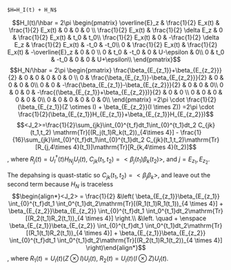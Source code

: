 	$H=H_I(t) + H_N$

$$H_I(t)/\hbar = 2\pi
\begin{pmatrix}
\overline{E}_z  & \frac{1}{2} E_x(t) & \frac{1}{2} E_x(t) & 0 & 0 & 0 \\
\frac{1}{2} E_x(t) & \frac{1}{2} \delta E_z & 0 & \frac{1}{2} E_x(t) & t_0 & t_0\\
\frac{1}{2} E_x(t) & 0 & -\frac{1}{2} \delta E_z & \frac{1}{2} E_x(t) & -t_0 & -t_0\\
0 & \frac{1}{2} E_x(t) & \frac{1}{2} E_x(t) & -\overline{E}_z & 0 & 0 \\
0 & t_0 & -t_0 & 0 & U-\epsilon & 0\\
0 & t_0 & -t_0 & 0 & 0 & U+\epsilon\\
\end{pmatrix}$$
$$H_N/\hbar = 2\pi
\begin{pmatrix}
\frac{\beta_{E_{z_1}}+\beta_{E_{z_2}}}{2}  & 0 & 0 & 0 & 0 & 0 \\
0 & \frac{\beta_{E_{z_1}}-\beta_{E_{z_2}}}{2} & 0 & 0 & 0 & 0\\
0 & 0 & -\frac{\beta_{E_{z_1}}-\beta_{E_{z_2}}}{2}  & 0 & 0 & 0\\
0 & 0 & 0 & -\frac{(\beta_{E_{z_1}}+\beta_{E_{z_2}})}{2} & 0 & 0 \\
0 & 0 & 0 & 0 & 0 & 0\\
0 & 0 & 0 & 0 & 0 & 0\\
\end{pmatrix}
=2\pi \cdot \frac{1}{2}(\beta_{E_{z_1}}(Z \otimes I) + \beta_{E_{z_2}}(I \times Z))
=2\pi \cdot \frac{1}{2}(\beta_{E_{z_1}}H_{E_{z_1}}+\beta_{E_{z_1}}H_{E_{z_2}})$$
$$<J_2>=\frac{1}{2}\sum_{jk}\int_{0}^{t_f}dt_1\int_{0}^{t_1}dt_2 C_{jk}(t_1,t_2) \mathrm{Tr}[(R_j(t_1)R_k(t_2))_{4\times 4}] - \frac{1}{16}\sum_{jk}\int_{0}^{t_f}dt_1\int_{0}^{t_1}dt_2 C_{jk}(t_1,t_2)\mathrm{Tr}[R_{j,4\times 4}(t_1)]\mathrm{Tr}[R_{k,4\times 4}(t_2)]$$, where $R_j(t)=U_I^{\dagger}(t)H_{N_j} U_I(t)$, $C_{jk}(t_1,t_2)=<\beta_{j}(t_1)\beta_{k}(t_2)>$, and $j = E_{z_1}, E_{z_2}$.

The depahsing is quast-static so $C_{jk}(t_1,t_2)=<\beta_j\beta_k>$, and leave out the second term because $H_N$ is traceless
$$\begin{align*}<J_2> = \frac{1}{2} &\left( \beta_{E_{z_1}}\beta_{E_{z_1}} \int_{0}^{t_f}dt_1 \int_0^{t_1}dt_2\mathrm{Tr}[(R_1(t_1)R_1(t_1))_{4 \times 4}] + \beta_{E_{z_2}}\beta_{E_{z_2}} \int_{0}^{t_f}dt_1 \int_0^{t_1}dt_2\mathrm{Tr}[(R_2(t_1)R_2(t_1))_{4 \times 4}] \right.\\
&\left. \quad + \enspace \beta_{E_{z_1}}\beta_{E_{z_2}} \int_{0}^{t_f}dt_1 \int_0^{t_1}dt_2\mathrm{Tr}[(R_1(t_1)R_2(t_1))_{4 \times 4}] + \beta_{E_{z_1}}\beta_{E_{z_2}} \int_{0}^{t_f}dt_1 \int_0^{t_1}dt_2\mathrm{Tr}[(R_2(t_1)R_1(t_2))_{4 \times 4}] \right)\end{align*}$$, where $R_1(t)=U_I(t) (Z \otimes I) U_I(t)$, $R_2(t)=U_I(t) (I \otimes Z) U_I(t)$.
